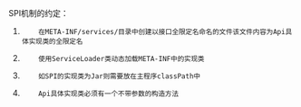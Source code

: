 SPI机制的约定：
1)         在META-INF/services/目录中创建以接口全限定名命名的文件该文件内容为Api具体实现类的全限定名
2)         使用ServiceLoader类动态加载META-INF中的实现类
3)         如SPI的实现类为Jar则需要放在主程序classPath中
4)         Api具体实现类必须有一个不带参数的构造方法